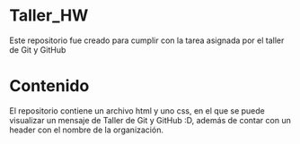 # Taller_HW
Este repositorio fue creado para cumplir con la tarea asignada por el taller de Git y GitHub

# Contenido
El repositorio contiene un archivo html y uno css, en el que se puede visualizar un mensaje de Taller de Git y GitHub :D, además de contar con un header con el nombre de la organización.
